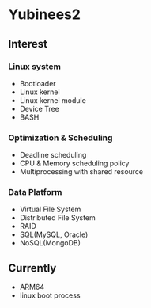 # Yubinees2

## Interest
### Linux system
- Bootloader
- Linux kernel
- Linux kernel module
- Device Tree
- BASH

### Optimization & Scheduling
- Deadline scheduling
- CPU & Memory scheduling policy
- Multiprocessing with shared resource

### Data Platform
- Virtual File System
- Distributed File System
- RAID
- SQL(MySQL, Oracle)
- NoSQL(MongoDB)


## Currently
- ARM64
- linux boot process


<!---
yubinees2/yubinees2 is a ✨ special ✨ repository because its `README.md` (this file) appears on your GitHub profile.
You can click the Preview link to take a look at your changes.
--->
